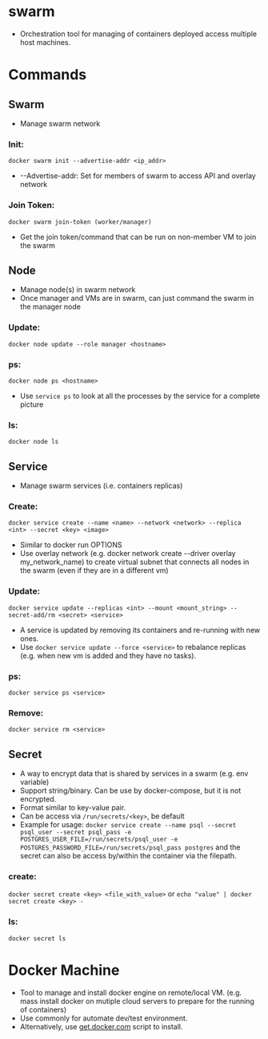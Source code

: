 # swarm
* Orchestration tool for managing of containers deployed access multiple host machines.

# Commands
## Swarm
* Manage swarm network

### Init:
`docker swarm init --advertise-addr <ip_addr>`
* --Advertise-addr: Set for members of swarm to access API and overlay network

### Join Token:
`docker swarm join-token (worker/manager)`
* Get the join token/command that can be run on non-member VM to join the swarm


## Node
* Manage node(s) in swarm network
* Once manager and VMs are in swarm, can just command the swarm in the manager node
### Update:
`docker node update --role manager <hostname>`

### ps:
`docker node ps <hostname>`
* Use `service ps` to look at all the processes by the service for a complete picture

### ls:
`docker node ls`


## Service
* Manage swarm services (i.e. containers replicas)
### Create:
`docker service create --name <name> --network <network> --replica <int> --secret <key> <image>`
* Similar to docker run OPTIONS
* Use overlay network (e.g. docker network create --driver overlay my_network_name) to create virtual subnet that connects all nodes in the swarm (even if they are in a different vm)

### Update:
`docker service update --replicas <int> --mount <mount_string> --secret-add/rm <secret> <service>`
* A service is updated by removing its containers and re-running with new ones.
* Use `docker service update --force <service>` to rebalance replicas (e.g. when new vm is added and they have no tasks).

### ps:
`docker service ps <service>`

### Remove:
`docker service rm <service>`

## Secret
* A way to encrypt data that is shared by services in a swarm (e.g. env variable)
* Support string/binary. Can be use by docker-compose, but it is not encrypted.
* Format similar to key-value pair.
* Can be access via `/run/secrets/<key>`, be default
* Example for usage: `docker service create --name psql --secret psql_user --secret psql_pass -e POSTGRES_USER_FILE=/run/secrets/psql_user -e POSTGRES_PASSWORD_FILE=/run/secrets/psql_pass postgres` and the secret can also be access by/within the container via the filepath.

### create:
`docker secret create <key> <file_with_value>` or `echo "value" | docker secret create <key> -`

### ls:
`docker secret ls`


# Docker Machine
* Tool to manage and install docker engine on remote/local VM. (e.g. mass install docker on mutiple cloud servers to prepare for the running of containers)
* Use commonly for automate dev/test environment.
* Alternatively, use [get.docker.com](https://get.docker.com) script to install.

